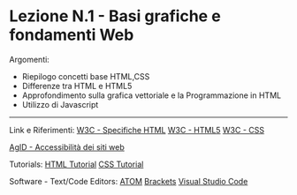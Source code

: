 # Lezione N.1 - Basi grafiche e fondamenti Web

Argomenti:
- Riepilogo concetti base HTML,CSS
- Differenze tra HTML e HTML5
- Approfondimento sulla grafica vettoriale e la Programmazione in HTML
- Utilizzo di Javascript

---

Link e Riferimenti:
[W3C - Specifiche HTML](https://www.w3.org/WebPlatform/WG/PubStatus#HTML_specifications)
[W3C - HTML5](https://www.w3.org/TR/html5/)
[W3C - CSS](https://www.w3.org/Style/CSS/)

[AgID - Accessibilità dei siti web](http://www.agid.gov.it/agenda-digitale/pubblica-amministrazione/accessibilita)

Tutorials:
[HTML Tutorial](http://it.html.net/tutorials/html/)
[CSS Tutorial](http://it.html.net/tutorials/css/)

Software - Text/Code Editors:
[ATOM](https://atom.io/)
[Brackets](http://brackets.io/)
[Visual Studio Code](https://code.visualstudio.com/)
